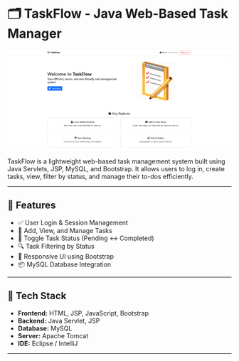 # 🗂️ TaskFlow - Java Web-Based Task Manager

![TaskFlow Screenshot](img/home.png)

TaskFlow is a lightweight web-based task management system built using Java Servlets, JSP, MySQL, and Bootstrap. It allows users to log in, create tasks, view, filter by status, and manage their to-dos efficiently.

---

## 🚀 Features

- ✅ User Login & Session Management  
- 📝 Add, View, and Manage Tasks  
- 🔄 Toggle Task Status (Pending ↔ Completed)  
- 🔍 Task Filtering by Status  
- 🎨 Responsive UI using Bootstrap  
- 📦 MySQL Database Integration  

---

## 🧰 Tech Stack

- **Frontend:** HTML, JSP, JavaScript, Bootstrap  
- **Backend:** Java Servlet, JSP  
- **Database:** MySQL  
- **Server:** Apache Tomcat  
- **IDE:** Eclipse / IntelliJ  

---

